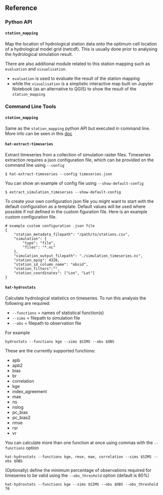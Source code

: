 ## Reference

### Python API

#### `station_mapping`
Map the location of hydrological station data onto the optimum cell location of a hydrological model grid (netcdf).
This is usually done prior to analysing the hydrological simulation result.

There are also additional module related to this station mapping such as `evaluation` and `visualisation`.
* `evaluation` is used to evaluate the result of the station mapping
* while the `visualisation` is a simplistic interactive map built on Jupyter Notebook (as an alternative to QGIS) to show the result of the `station_mapping`

### Command Line Tools

#### `station_mapping`
Same as the `station_mapping` python API but executed in command line.
More info can be seen in this [doc](station_mapping.md)

#### `hat-extract-timeseries`

Extract timeseries from a collection of simulation raster files. Timeseries extraction requires a json configuration file, which can be provided on the command line using `--config`

    $ hat-extract-timeseries --config timeseries.json

You can show an example of config file using `--show-default-config`

    $ extract_simulation_timeseries --show-default-config

To create your own configuration json file you might want to start with the default configuration as a template. Default values will be used where possible if not defined in the custom figuration file. Here is an example custom configuration file.

    # example custom configuration .json file
    {
        "station_metadata_filepath": "/path/to/stations.csv",
        "simulation": {
            "type": "file",
            "files": "*.nc"
        },
        "simulation_output_filepath": "./simulation_timeseries.nc",
        "station_epsg": 4326,
        "station_id_column_name": "obsid",
        "station_filters":"",
        "station_coordinates": ["Lon", "Lat"]
    }

#### `hat-hydrostats`

Calculate hydrological statistics on timeseries. To run this analysis the following are required:

- `--functions` = names of statistical function(s)
- `--sims` = filepath to simulation file
- `--obs` = filepath to observation file

For example

`hydrostats --functions kge --sims $SIMS --obs $OBS`

These are the currently supported functions:

- apb
- apb2
- bias
- br
- correlation
- kge
- index_agreement
- mae
- ns
- nslog
- pc_bias
- pc_bias2
- rmse
- rsr
- vr

You can calculate more than one function at once using commas with the `--functions` option

`hat-hydrostats --functions kge, rmse, mae, correlation --sims $SIMS --obs $OBS`

(Optionally) define the minimum percentage of observations required for timeseries to be valid using the `--obs_threshold` option (default is 80%)

`hat-hydrostats --functions kge --sims $SIMS --obs $OBS --obs_threshold 70`
